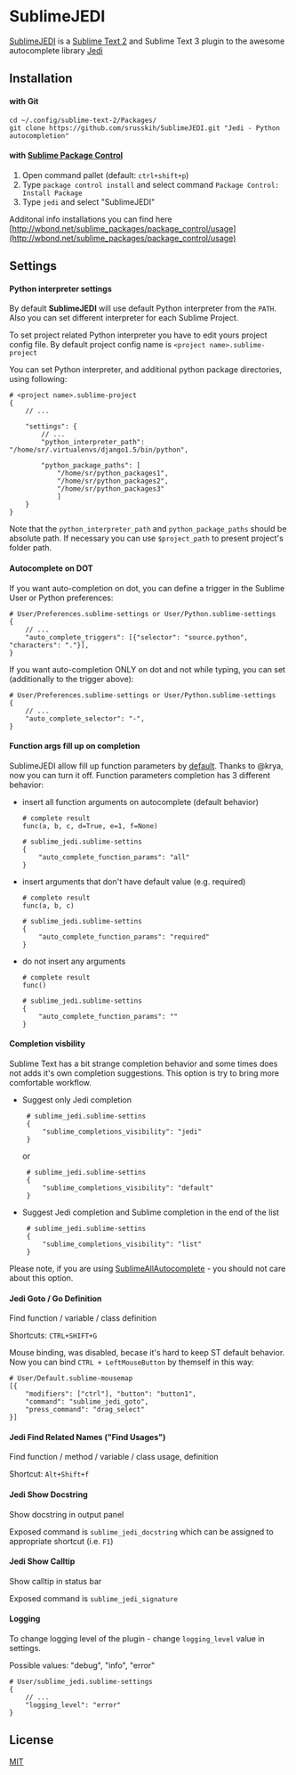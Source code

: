 SublimeJEDI
============

[SublimeJEDI](https://github.com/srusskih/SublimeJEDI) is a [Sublime Text 2](http://www.sublimetext.com/) and Sublime Text 3 plugin
to the awesome autocomplete library [Jedi](https://github.com/davidhalter/jedi)


Installation
------------

#### with Git

    cd ~/.config/sublime-text-2/Packages/
    git clone https://github.com/srusskih/SublimeJEDI.git "Jedi - Python autocompletion"


#### with [Sublime Package Control](http://wbond.net/sublime_packages/package_control)

 1. Open command pallet (default: `ctrl+shift+p`)
 2. Type `package control install` and select command `Package Control: Install Package`
 3. Type `jedi` and select "SublimeJEDI"

Additonal info installations you can find here [http://wbond.net/sublime_packages/package_control/usage](http://wbond.net/sublime_packages/package_control/usage)

Settings
--------

#### Python interpreter settings

By default **SublimeJEDI** will use default Python interpreter from the `PATH`.
Also you can set different interpreter for each Sublime Project.

To set project related Python interpreter you have to edit yours project config file.
By default project config name is `<project name>.sublime-project`

You can set Python interpreter, and additional python package directories, using following:

    # <project name>.sublime-project
    {
        // ...

        "settings": {
            // ...
            "python_interpreter_path": "/home/sr/.virtualenvs/django1.5/bin/python",

            "python_package_paths": [
                "/home/sr/python_packages1",
                "/home/sr/python_packages2",
                "/home/sr/python_packages3"
                ]
        }
    }

Note that the `python_interpreter_path` and `python_package_paths` should be absolute path.
If necessary you can use `$project_path` to present project's folder path.

#### Autocomplete on DOT

If you want auto-completion on dot, you can define a trigger in the
Sublime User or Python preferences:

    # User/Preferences.sublime-settings or User/Python.sublime-settings
    {
        // ...
        "auto_complete_triggers": [{"selector": "source.python", "characters": "."}],
    }

If you want auto-completion ONLY on dot and not while typing, you can
set (additionally to the trigger above):


    # User/Preferences.sublime-settings or User/Python.sublime-settings
    {
        // ...
        "auto_complete_selector": "-",
    }

#### Function args fill up on completion

SublimeJEDI allow fill up function parameters by [default](sublime_jedi.sublime-settins#12). Thanks to @krya, now you can turn it off.
Function parameters completion has 3 different behavior:

  - insert all function arguments on autocomplete (default behavior)

        # complete result
        func(a, b, c, d=True, e=1, f=None)

        # sublime_jedi.sublime-settins
        {
            "auto_complete_function_params": "all"
        }


  - insert arguments that don't have default value (e.g. required)

        # complete result
        func(a, b, c)

        # sublime_jedi.sublime-settins
        {
            "auto_complete_function_params": "required"
        }

  - do not insert any arguments

        # complete result
        func()

        # sublime_jedi.sublime-settins
        {
            "auto_complete_function_params": ""
        }

#### Completion visbility

Sublime Text has a bit strange completion behavior and some times does not adds it's own completion suggestions.
This option is try to bring more comfortable workflow.

 - Suggest only Jedi completion

        # sublime_jedi.sublime-settins
        {
            "sublime_completions_visibility": "jedi"
        }

   or

        # sublime_jedi.sublime-settins
        {
            "sublime_completions_visibility": "default"
        }

 - Suggest Jedi completion and Sublime completion in the end of the list

        # sublime_jedi.sublime-settins
        {
            "sublime_completions_visibility": "list"
        }

Please note, if you are using [SublimeAllAutocomplete](https://github.com/alienhard/SublimeAllAutocomplete) - you should not care about this option.


#### Jedi Goto / Go Definition

Find function / variable / class definition

Shortcuts: `CTRL+SHIFT+G`

Mouse binding, was disabled, becase it's hard to keep ST default behavior.
Now you can bind `CTRL + LeftMouseButton` by themself in this way:

    # User/Default.sublime-mousemap
    [{
        "modifiers": ["ctrl"], "button": "button1",
        "command": "sublime_jedi_goto",
        "press_command": "drag_select"
    }]


#### Jedi Find Related Names ("Find Usages")

Find function / method / variable / class usage, definition

Shortcut: `Alt+Shift+f`


#### Jedi Show Docstring

Show docstring in output panel

Exposed command is `sublime_jedi_docstring` which can be assigned to appropriate shortcut (i.e. `F1`)


#### Jedi Show Calltip

Show calltip in status bar

Exposed command is `sublime_jedi_signature`


#### Logging

To change logging level of the plugin - change `logging_level` value in settings.

Possible values: "debug", "info", "error"


    # User/sublime_jedi.sublime-settings
    {
        // ...
		"logging_level": "error"
    }

License
-------

[MIT](/LICENSE.txt)
